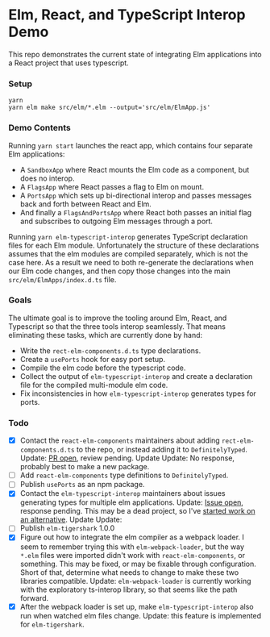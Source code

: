 # Elm, React, and TypeScript Interop Demo

This repo demonstrates the current state of integrating Elm applications into a
React project that uses typescript.

### Setup

```
yarn
yarn elm make src/elm/*.elm --output='src/elm/ElmApp.js'
```

### Demo Contents

Running `yarn start` launches the react app, which contains four separate Elm
applications:

- A `SandboxApp` where React mounts the Elm code as a component, but does no interop.
- A `FlagsApp` where React passes a flag to Elm on mount.
- A `PortsApp` which sets up bi-directional interop and passes messages back and
  forth between React and Elm.
- And finally a `FlagsAndPortsApp` where React both passes an initial flag and
  subscribes to outgoing Elm messages through a port.

Running `yarn elm-typescript-interop` generates TypeScript declaration files for
each Elm module. Unfortunately the structure of these declarations assumes that
the elm modules are compiled separately, which is not the case here. As a result
we need to both re-generate the declarations when our Elm code changes, and then
copy those changes into the main `src/elm/ElmApps/index.d.ts` file.

### Goals

The ultimate goal is to improve the tooling around Elm, React, and Typescript so
that the three tools interop seamlessly. That means eliminating these tasks,
which are currently done by hand:

- Write the `rect-elm-components.d.ts` type declarations.
- Create a `usePorts` hook for easy port setup.
- Compile the elm code before the typescript code.
- Collect the output of `elm-typescript-interop` and create a declaration file
  for the compiled multi-module elm code.
- Fix inconsistencies in how `elm-typescript-interop` generates types for ports.

### Todo

- [x] Contact the `react-elm-components` maintainers about adding `rect-elm-components.d.ts`
      to the repo, or instead adding it to `DefinitelyTyped`. Update: [PR open](https://github.com/cultureamp/react-elm-components/pull/30),
      review pending. Update Update: No response, probably best to make a new package.
- [ ] Add `react-elm-components` type definitions to `DefinitelyTyped`.
- [ ] Publish `usePorts` as an npm package.
- [x] Contact the `elm-typescript-interop` maintainers about issues generating types
      for multiple elm applications. Update: [Issue open](https://github.com/dillonkearns/elm-typescript-interop/issues/28),
      response pending. This may be a dead project, so I've [started work on an alternative](https://github.com/mulias/elm-tigershark).
      Update Update:
- [ ] Publish `elm-tigershark` 1.0.0
- [x] Figure out how to integrate the elm compiler as a webpack loader. I seem to
      remember trying this with `elm-webpack-loader`, but the way `*.elm` files were
      imported didn't work with `react-elm-components`, or something. This may be
      fixed, or may be fixable through configuration. Short of that, determine what
      needs to change to make these two libraries compatible. Update:
      `elm-webpack-loader` is currently working with the exploratory ts-interop
      library, so that seems like the path forward.
- [x] After the webpack loader is set up, make `elm-typescript-interop` also run
      when watched elm files change. Update: this feature is implemented for
      `elm-tigershark`.
